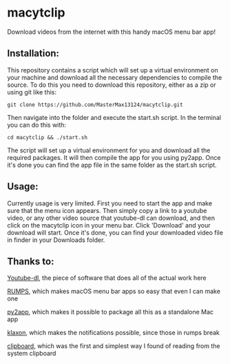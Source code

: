 # macytclip
Download videos from the internet with this handy macOS menu bar app!

## Installation:
This repository contains a script which will set up a virtual environment on your machine and download all the necessary dependencies to compile the source. To do this you need to download this repository, either as a zip or using git like this:

    git clone https://github.com/MasterMax13124/macytclip.git

Then navigate into the folder and execute the start.sh script. In the terminal you can do this with:

    cd macytclip && ./start.sh

The script will set up a virtual environment for you and download all the required packages. It will then compile the app for you using py2app. Once it's done you can find the app file in the same folder as the start.sh script.

## Usage:

Currently usage is very limited. First you need to start the app and make sure that the menu icon appears. Then simply copy a link to a youtube video, or any other video source that youtube-dl can download, and then click on the macytclip icon in your menu bar. Click 'Download' and your download will start. Once it's done, you can find your downloaded video file in finder in your Downloads folder.

## Thanks to:
[Youtube-dl](https://github.com/ytdl-org/youtube-dl/), the piece of software that does all of the actual work here

[RUMPS](https://github.com/jaredks/rumps), which makes macOS menu bar apps so easy that even I can make one

[py2app](https://github.com/ronaldoussoren/py2app/blob/master/LICENSE.txt), which makes it possible to package all this as a standalone Mac app

[klaxon](https://github.com/knowsuchagency/klaxon), which makes the notifications possible, since those in rumps break

[clipboard](https://github.com/terryyin/clipboard), which was the first and simplest way I found of reading from the system clipboard
